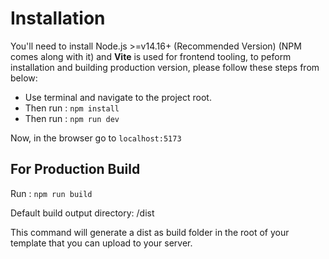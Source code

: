 # Installation

You'll need to install Node.js >=v14.16+ (Recommended Version) (NPM comes along with it) and **Vite** is used for frontend tooling, to peform installation and building production version, please follow these steps from below:

- Use terminal and navigate to the project root.
- Then run : `npm install`
- Then run : `npm run dev`

Now, in the browser go to `localhost:5173`

## **For Production Build**

Run : `npm run build`

Default build output directory: /dist

This command will generate a dist as build folder in the root of your template that you can upload to your server.
